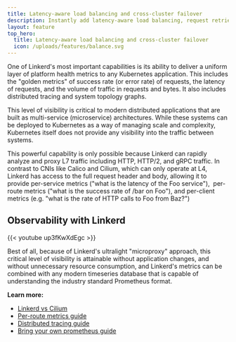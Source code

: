 ```yaml
---
title: Latency-aware load balancing and cross-cluster failover
description: Instantly add latency-aware load balancing, request retries, timeouts, and blue-green deploys to keep your applications resilient.
layout: feature
top_hero:
  title: Latency-aware load balancing and cross-cluster failover
  icon: /uploads/features/balance.svg
---
```


One of Linkerd's most important capabilities is its ability to deliver a uniform layer of platform health metrics to any Kubernetes application. This includes the "golden metrics" of success rate (or error rate) of requests, the latency of requests, and the volume of traffic in requests and bytes. It also includes distributed tracing and system topology graphs.

This level of visibility is critical to modern distributed applications that are built as multi-service (microservice) architectures. While these systems can be deployed to Kubernetes as a way of managing scale and complexity, Kubernetes itself does not provide any visibility into the traffic between systems.

This powerful capability is only possible because Linkerd can rapidly analyze and proxy L7 traffic including HTTP, HTTP/2, and gRPC traffic. In contrast to CNIs like Calico and Cilium, which can only operate at L4, Linkerd has access to the full request header and body, allowing it to provide per-service metrics ("what is the latency of the Foo service"),  per-route metrics ("what is the success rate of /bar on Foo"), and per-client metrics (e.g. "what is the rate of HTTP calls to Foo from Baz?")

## Observability with Linkerd

{{< youtube up3fKwXdEgc >}}

Best of all, because of Linkerd's ultralight "microproxy" approach, this critical level of visibility is attainable without application changes, and without unnecessary resource consumption, and Linkerd's metrics can be combined with any modern timeseries database that is capable of understanding the industry standard Prometheus format.

**Learn more:**

- [Linkerd vs Cilium](/)
- [Per-route metrics guide](/)
- [Distributed tracing guide](/)
- [Bring your own prometheus guide](/)
